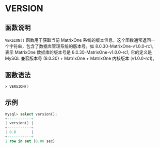 # **VERSION**

## **函数说明**

`VERSION()` 函数用于获取当前 MatrixOne 系统的版本信息。这个函数通常返回一个字符串，包含了数据库管理系统的版本号。如 8.0.30-MatrixOne-v1.0.0-rc1，表示 MatrixOne 数据库的版本号是 8.0.30-MatrixOne-v1.0.0-rc1, 它的定义是 MySQL 兼容版本号 (8.0.30) + MatrixOne + MatrixOne 内核版本 (v1.0.0-rc1)。

## **函数语法**

```
> VERSION()
```

## **示例**

```sql
mysql> select version();
+-----------+
| version() |
+-----------+
| 0.8       |
+-----------+
1 row in set (0.00 sec)
```
